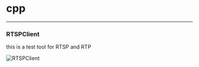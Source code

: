 # cpp

----
### RTSPClient
  this is a test tool for RTSP and RTP
  
  ![RTSPClient](https://github.com/tianshiwokao/res/blob/master/RTSPClient.png)
